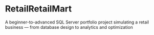 # RetailRetailMart
A beginner-to-advanced SQL Server portfolio project simulating a retail business — from database design to analytics and optimization
